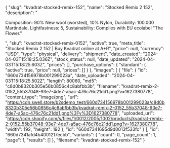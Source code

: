{
  "slug": "kvadrat-stocked-remix-152",
  "name": "Stocked Remix 2 152",
  "description": "<p>Composition: 90% New wool (worsted), 10% Nylon, Durability: 100.000 Martindale, Lightfastness: 5, Sustainability: Complies with EU ecolabel \"The Flower.\"</p>",
  "sku": "kvadrat-stocked-remix-0152",
  "active": true,
  "meta_title": "Stocked Remix 2 152 | Buy Kvadrat online at A+R",
  "price": null,
  "currency": "USD",
  "type": "physical",
  "delivery": "shipment",
  "date_created": "2024-04-03T15:18:25.036Z",
  "stock_status": null,
  "date_updated": "2024-04-03T15:18:25.603Z",
  "prices": [],
  "purchase_options": {
    "standard": {
      "active": true,
      "price": null,
      "prices": []
    }
  },
  "images": [
    {
      "file": {
        "id": "660d734156978b001299023a",
        "date_uploaded": "2024-04-03T15:18:25.502Z",
        "length": 80060,
        "md5": "c8d0b8320b305e56b0856c4c8abfbb3b",
        "filename": "kvadrat-remix-2-0152_55b37048-93e7-4de7-a5ac-476c76c21dd1.png?v=1627380778",
        "content_type": "image/png",
        "url": "https://cdn.swell.store/b2sdemo_test/660d734156978b001299023a/c8d0b8320b305e56b0856c4c8abfbb3b/kvadrat-remix-2-0152_55b37048-93e7-4de7-a5ac-476c76c21dd1.png%3Fv%3D1627380778",
        "uploaded_url": "https://cdn.shopify.com/s/files/1/0012/2005/1002/products/kvadrat-remix-2-0152_55b37048-93e7-4de7-a5ac-476c76c21dd1.png?v=1627380778",
        "width": 192,
        "height": 192
      },
      "id": "660d7341695d9d0013f533fc"
    }
  ],
  "id": "660d7341afd4b4001217ecbb",
  "variants": {
    "count": 0,
    "page_count": 1,
    "page": 1,
    "results": []
  },
  "filename": "kvadrat-stocked-remix-152"
}